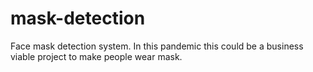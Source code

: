 # mask-detection
Face mask detection system. In this pandemic this could be a business viable project to make people wear mask.
